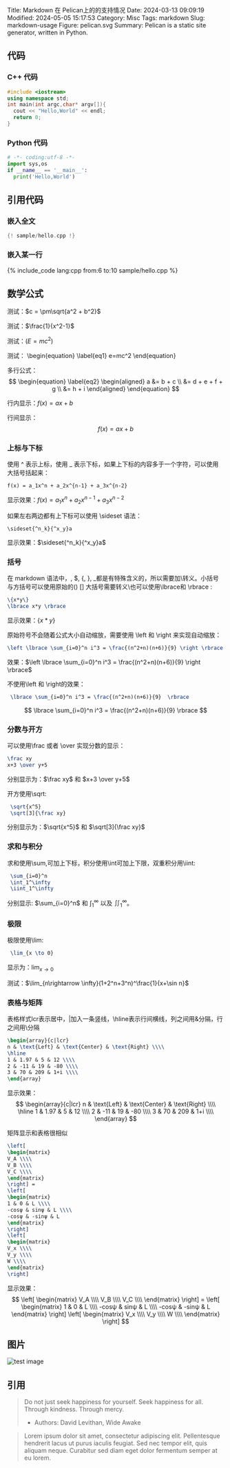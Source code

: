 Title: Markdown 在 Pelican上的的支持情况
Date: 2024-03-13 09:09:19
Modified: 2024-05-05 15:17:53
Category: Misc
Tags: markdown
Slug: markdown-usage
Figure: pelican.svg
Summary: Pelican is a static site generator, written in Python.

## 代码
### C++ 代码
```cpp
#include <iostream>
using namespace std;
int main(int argc,char* argv[]){
  cout << "Hello,World" << endl;
  return 0;
}
```
### Python 代码
```python
# -*- coding:utf-8 -*-
import sys,os
if __name__ == '__main__':
  print('Hello,World')
```

## 引用代码
### 嵌入全文
```c++
{! sample/hello.cpp !}
```

### 嵌入某一行
{% include_code lang:cpp from:6 to:10 sample/hello.cpp %}

## 数学公式
测试：$c = \pm\sqrt{a^2 + b^2}$

测试：$\frac{1}{x^2-1}$

测试：$(E=mc^2)$

测试：
\begin{equation} \label{eq1}
e=mc^2
\end{equation}

多行公式：
$$
\begin{equation} \label{eq2}
\begin{aligned}
a &= b + c \\
  &= d + e + f + g \\
  &= h + i
\end{aligned}
\end{equation}
$$


行内显示：$f(x)=ax+b$

行间显示：
$$
f(x)=ax+b
$$

### 上标与下标
使用 ^ 表示上标，使用 _ 表示下标，如果上下标的内容多于一个字符，可以使用大括号括起来：
```
f(x) = a_1x^n + a_2x^{n-1} + a_3x^{n-2}
```
显示效果：$f(x) = a_1x^n + a_2x^{n-1} + a_3x^{n-2}$

如果左右两边都有上下标可以使用 \sideset 语法：
```
\sideset{^n_k}{^x_y}a
```
显示效果：$\sideset{^n_k}{^x_y}a$

### 括号
在 markdown 语法中，, $, {, }, _都是有特殊含义的，所以需要加\转义。小括号与方括号可以使用原始的() [] 大括号需要转义\也可以使用\lbrace和 \rbrace : 
```latex
\{x*y\}
\lbrace x*y \rbrace
```
显示效果：$\lbrace x*y \rbrace$

原始符号不会随着公式大小自动缩放，需要使用 \left 和 \right 来实现自动缩放：
```latex
\left \lbrace \sum_{i=0}^n i^3 = \frac{(n^2+n)(n+6)}{9} \right \rbrace
```
效果：$\left \lbrace \sum_{i=0}^n i^3 = \frac{(n^2+n)(n+6)}{9} \right \rbrace$

不使用\left 和 \right的效果：
```latex
 \lbrace \sum_{i=0}^n i^3 = \frac{(n^2+n)(n+6)}{9}  \rbrace
```
$$ \lbrace \sum_{i=0}^n i^3 = \frac{(n^2+n)(n+6)}{9}  \rbrace $$

### 分数与开方
可以使用\frac 或者 \over 实现分数的显示：
```latex
\frac xy
x+3 \over y+5
```
分别显示为：$\frac xy$ 和 $x+3 \over y+5$

开方使用\sqrt:
```latex
 \sqrt{x^5} 
 \sqrt[3]{\frac xy} 
```
分别显示为：$\sqrt{x^5}$ 和 $\sqrt[3]{\frac xy}$

### 求和与积分
求和使用\sum,可加上下标，积分使用\int可加上下限，双重积分用\iint:
```latex
 \sum_{i=0}^n 
 \int_1^\infty 
 \iint_1^\infty 
```
分别显示: $\sum_{i=0}^n$ 和 $\int_1^\infty$ 以及 $\iint_1^\infty$。

### 极限
极限使用\lim:
```latex
 \lim_{x \to 0} 
```
显示为：$\lim_{x \to 0}$

测试：$\lim_{n\rightarrow \infty}(1+2^n+3^n)^\frac{1}{x+\sin n}$

### 表格与矩阵
表格样式lcr表示居中，|加入一条竖线，\hline表示行间横线，列之间用&分隔，行之间用\分隔
```latex
\begin{array}{c|lcr}
n & \text{Left} & \text{Center} & \text{Right} \\\\
\hline
1 & 1.97 & 5 & 12 \\\\
2 & -11 & 19 & -80 \\\\
3 & 70 & 209 & 1+i \\\\
\end{array}
```

显示效果：
$$
\begin{array}{c|lcr}
n & \text{Left} & \text{Center} & \text{Right} \\\\
\hline
1 & 1.97 & 5 & 12 \\\\
2 & -11 & 19 & -80 \\\\
3 & 70 & 209 & 1+i \\\\
\end{array}
$$

矩阵显示和表格很相似
```latex
\left[
\begin{matrix}
V_A \\\\
V_B \\\\
V_C \\\\
\end{matrix}
\right] =
\left[
\begin{matrix}
1 & 0 & L \\\\
-cosψ & sinψ & L \\\\
-cosψ & -sinψ & L
\end{matrix}
\right]
\left[
\begin{matrix}
V_x \\\\
V_y \\\\
W \\\\
\end{matrix}
\right] 
```

显示效果：
$$
\left[
\begin{matrix}
V_A \\\\
V_B \\\\
V_C \\\\
\end{matrix}
\right] =
\left[
\begin{matrix}
1 & 0 & L \\\\
-cosψ & sinψ & L \\\\
-cosψ & -sinψ & L
\end{matrix}
\right]
\left[
\begin{matrix}
V_x \\\\
V_y \\\\
W \\\\
\end{matrix}
\right]
$$

## 图片
![test image]({static}/images/test.jpg)


## 引用

> Do not just seek happiness for yourself. Seek happiness for all. Through kindness. Through mercy.
>
> - Authors: David Levithan, Wide Awake


> Lorem ipsum dolor sit amet, consectetur adipiscing elit. Pellentesque hendrerit lacus ut purus iaculis 
> feugiat. Sed nec tempor elit, quis aliquam neque. Curabitur sed diam eget dolor fermentum semper at eu lorem.

